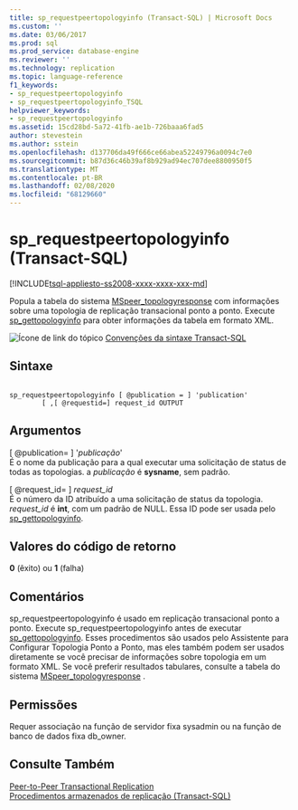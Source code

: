 ```yaml
---
title: sp_requestpeertopologyinfo (Transact-SQL) | Microsoft Docs
ms.custom: ''
ms.date: 03/06/2017
ms.prod: sql
ms.prod_service: database-engine
ms.reviewer: ''
ms.technology: replication
ms.topic: language-reference
f1_keywords:
- sp_requestpeertopologyinfo
- sp_requestpeertopologyinfo_TSQL
helpviewer_keywords:
- sp_requestpeertopologyinfo
ms.assetid: 15cd28bd-5a72-41fb-ae1b-726baaa6fad5
author: stevestein
ms.author: sstein
ms.openlocfilehash: d137706da49f666ce66abea52249796a0094c7e0
ms.sourcegitcommit: b87d36c46b39af8b929ad94ec707dee8800950f5
ms.translationtype: MT
ms.contentlocale: pt-BR
ms.lasthandoff: 02/08/2020
ms.locfileid: "68129660"
---
```

# <a name="sp_requestpeertopologyinfo-transact-sql"></a>sp_requestpeertopologyinfo (Transact-SQL)
[!INCLUDE[tsql-appliesto-ss2008-xxxx-xxxx-xxx-md](../../includes/tsql-appliesto-ss2008-xxxx-xxxx-xxx-md.md)]

  Popula a tabela do sistema [MSpeer_topologyresponse](../../relational-databases/system-tables/mspeer-topologyresponse-transact-sql.md) com informações sobre uma topologia de replicação transacional ponto a ponto. Execute [sp_gettopologyinfo](../../relational-databases/system-stored-procedures/sp-gettopologyinfo-transact-sql.md) para obter informações da tabela em formato XML.  
  
 ![Ícone de link do tópico](../../database-engine/configure-windows/media/topic-link.gif "Ícone de link do tópico") [Convenções da sintaxe Transact-SQL](../../t-sql/language-elements/transact-sql-syntax-conventions-transact-sql.md)  
  
## <a name="syntax"></a>Sintaxe  
  
```  
  
sp_requestpeertopologyinfo [ @publication = ] 'publication'  
        [ ,[ @requestid=] request_id OUTPUT  
```  
  
## <a name="arguments"></a>Argumentos  
 [ @publication= ] '*publicação*'  
 É o nome da publicação para a qual executar uma solicitação de status de todas as topologias. a *publicação* é **sysname**, sem padrão.  
  
 [ @request_id= ] *request_id*  
 É o número da ID atribuído a uma solicitação de status da topologia. *request_id* é **int**, com um padrão de NULL. Essa ID pode ser usada pelo [sp_gettopologyinfo](../../relational-databases/system-stored-procedures/sp-gettopologyinfo-transact-sql.md).  
  
## <a name="return-code-values"></a>Valores do código de retorno  
 **0** (êxito) ou **1** (falha)  
  
## <a name="remarks"></a>Comentários  
 sp_requestpeertopologyinfo é usado em replicação transacional ponto a ponto. Execute sp_requestpeertopologyinfo antes de executar [sp_gettopologyinfo](../../relational-databases/system-stored-procedures/sp-gettopologyinfo-transact-sql.md). Esses procedimentos são usados pelo Assistente para Configurar Topologia Ponto a Ponto, mas eles também podem ser usados diretamente se você precisar de informações sobre topologia em um formato XML. Se você preferir resultados tabulares, consulte a tabela do sistema [MSpeer_topologyresponse](../../relational-databases/system-tables/mspeer-topologyresponse-transact-sql.md) .  
  
## <a name="permissions"></a>Permissões  
 Requer associação na função de servidor fixa sysadmin ou na função de banco de dados fixa db_owner.  
  
## <a name="see-also"></a>Consulte Também  
 [Peer-to-Peer Transactional Replication](../../relational-databases/replication/transactional/peer-to-peer-transactional-replication.md)   
 [Procedimentos armazenados de replicação &#40;Transact-SQL&#41;](../../relational-databases/system-stored-procedures/replication-stored-procedures-transact-sql.md)  
  
  
